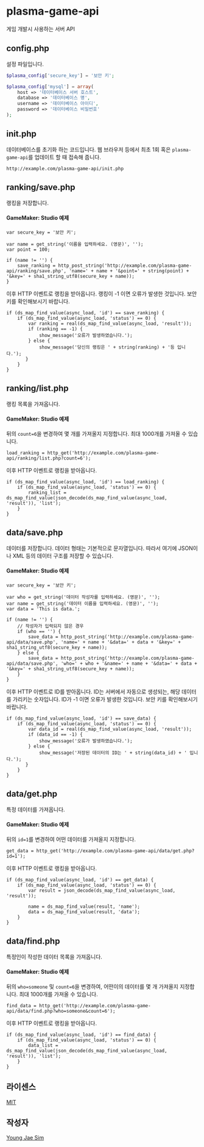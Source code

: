# plasma-game-api
게임 개발시 사용하는 서버 API

## config.php
설정 파일입니다.
```php
$plasma_config['secure_key'] = '보안 키';

$plasma_config['mysql'] = array(
	host => '데이터베이스 서버 호스트',
	database => '데이터베이스 명',
	username => '데이터베이스 아이디',
	password => '데이터베이스 비밀번호'
);
```

## init.php
데이터베이스를 초기화 하는 코드입니다. 웹 브라우저 등에서 최초 1회 혹은 `plasma-game-api`를 업데이트 할 때 접속해 줍니다.
```
http://example.com/plasma-game-api/init.php
```

## ranking/save.php
랭킹을 저장합니다.

#### GameMaker: Studio 예제
```
var secure_key = '보안 키';

var name = get_string('이름을 입력하세요. (영문)', '');
var point = 100;

if (name != '') {
    save_ranking = http_post_string('http://example.com/plasma-game-api/ranking/save.php', 'name=' + name + '&point=' + string(point) + '&key=' + sha1_string_utf8(secure_key + name));
}
```
이후 HTTP 이벤트로 랭킹을 받아옵니다. 랭킹이 -1 이면 오류가 발생한 것입니다. 보안 키를 확인해보시기 바랍니다.
```
if (ds_map_find_value(async_load, 'id') == save_ranking) {
    if (ds_map_find_value(async_load, 'status') == 0) {
    	var ranking = real(ds_map_find_value(async_load, 'result'));
    	if (ranking == -1) {
    		show_message('오류가 발생하였습니다.');
    	} else {
        	show_message('당신의 랭킹은 ' + string(ranking) + '등 입니다.');
       }
    }
}
```

## ranking/list.php
랭킹 목록을 가져옵니다.

#### GameMaker: Studio 예제
뒤의 `count=6`을 변경하여 몇 개를 가져올지 지정합니다. 최대 1000개를 가져올 수 있습니다.
```
load_ranking = http_get('http://example.com/plasma-game-api/ranking/list.php?count=6');
```
이후 HTTP 이벤트로 랭킹을 받아옵니다.
```
if (ds_map_find_value(async_load, 'id') == load_ranking) {
    if (ds_map_find_value(async_load, 'status') == 0) {
        ranking_list = ds_map_find_value(json_decode(ds_map_find_value(async_load, 'result')), 'list');
    }
}
```

## data/save.php
데이터를 저장합니다. 데이터 형태는 기본적으로 문자열입니다. 따라서 여기에 JSON이나 XML 등의 데이터 구조를 저장할 수 있습니다.

#### GameMaker: Studio 예제
```
var secure_key = '보안 키';

var who = get_string('데이터 작성자를 입력하세요. (영문)', '');
var name = get_string('데이터 이름을 입력하세요. (영문)', '');
var data = 'This is data.';

if (name != '') {
    // 작성자가 입력되지 않은 경우
    if (who == '') {
        save_data = http_post_string('http://example.com/plasma-game-api/data/save.php', 'name=' + name + '&data=' + data + '&key=' + sha1_string_utf8(secure_key + name));
    } else {
        save_data = http_post_string('http://example.com/plasma-game-api/data/save.php', 'who=' + who + '&name=' + name + '&data=' + data + '&key=' + sha1_string_utf8(secure_key + name));
    }
}
```
이후 HTTP 이벤트로 ID를 받아옵니다. ID는 서버에서 자동으로 생성되는, 해당 데이터를 가리키는 숫자입니다. ID가 -1 이면 오류가 발생한 것입니다. 보안 키를 확인해보시기 바랍니다.
```
if (ds_map_find_value(async_load, 'id') == save_data) {
    if (ds_map_find_value(async_load, 'status') == 0) {
    	var data_id = real(ds_map_find_value(async_load, 'result'));
    	if (data_id == -1) {
    		show_message('오류가 발생하였습니다.');
    	} else {
        	show_message('저장된 데이터의 ID는 ' + string(data_id) + ' 입니다.');
       }
    }
}
```

## data/get.php
특정 데이터를 가져옵니다.

#### GameMaker: Studio 예제
뒤의 `id=1`를 변경하여 어떤 데이터를 가져올지 지정합니다.
```
get_data = http_get('http://example.com/plasma-game-api/data/get.php?id=1');
```
이후 HTTP 이벤트로 랭킹을 받아옵니다.
```
if (ds_map_find_value(async_load, 'id') == get_data) {
    if (ds_map_find_value(async_load, 'status') == 0) {
        var result = json_decode(ds_map_find_value(async_load, 'result'));
        
        name = ds_map_find_value(result, 'name');
        data = ds_map_find_value(result, 'data');
    }
}
```

## data/find.php
특정인이 작성한 데이터 목록을 가져옵니다.

#### GameMaker: Studio 예제
뒤의 `who=someone` 및 `count=6`을 변경하여, 어떤이의 데이터를 몇 개 가져올지 지정합니다. 최대 1000개를 가져올 수 있습니다.
```
find_data = http_get('http://example.com/plasma-game-api/data/find.php?who=someone&count=6');
```
이후 HTTP 이벤트로 랭킹을 받아옵니다.
```
if (ds_map_find_value(async_load, 'id') == find_data) {
    if (ds_map_find_value(async_load, 'status') == 0) {
        data_list = ds_map_find_value(json_decode(ds_map_find_value(async_load, 'result')), 'list');
    }
}
```

## 라이센스
[MIT](LICENSE)

## 작성자
[Young Jae Sim](https://github.com/Hanul)
